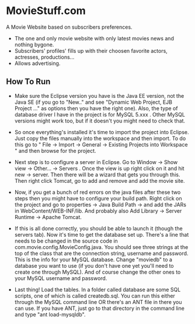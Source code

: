 # MovieStuff.com
A Movie Website based on subscribers preferences.

- The one and only movie website with only latest movies news and nothing bygone.
- Subscribers' profiles' fills up with their choosen favorite actors, actresses, productions...
- Allows advertising.
  
How To Run
----------

- Make sure the Eclipse version you have is the Java EE version, not the Java SE (if you go to "New.." and see "Dynamic Web Project, EJB Project ..." as options then you have the right one). Also, the type of database driver I have in the project is for MySQL 5.xxx . Other MySQL versions might work too, but if it doesn't you might need to check that.

- So once everything's installed it's time to import the project into Eclipse. Just copy the files manually into the workspace and then import. To do this go to " File -> Import -> General -> Existing Projects into Workspace " and then browse for the project. 

- Next step is to configure a server in Eclipse. Go to Window -> Show view -> Other... -> Servers . Once the view is up right click on it and hit new -> server. Then there will be a wizard that gets you through this. Then right click Tomcat, go to add and remove and add the movie site.

- Now, if you get a bunch of red errors on the java files after these two steps then you might have to configure your build path. Right click on the project and go to properties -> Java Build Path -> and add the JARs in WebContent/WEB-INF/lib. And probably also Add Library -> Server Runtime -> Apache Tomcat. 

- If this is all done correctly, you should be able to launch it (though the servers tab). Now it's time to get the database set up. There's a line that needs to be changed in the source code in com.movie.config.MovieConfig.java. You should see three strings at the top of the class that are the connection string, username and password. This is the info for your MySQL database. Change "moviedb" to a database you want to use (if you don't have one yet you'll need to create one through MySQL). And of course change the other ones to your MySQL username and password.

- Last thing! Load the tables. In a folder called database are some SQL scripts, one of which is called createdb.sql. You can run this either through the MySQL command line OR there's an ANT file in there you can use. If you have ANT, just go to that directory in the command line and type "ant load-mysqldb". 
